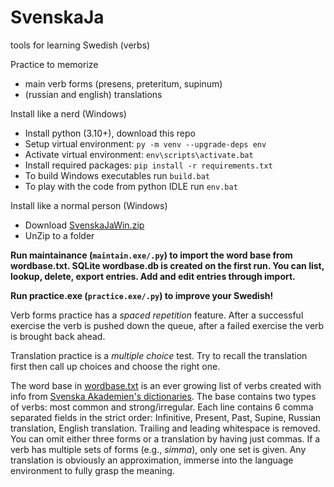 # SvenskaJa
tools for learning Swedish (verbs)

Practice to memorize
* main verb forms (presens, preteritum, supinum)
* (russian and english) translations

Install like a nerd (Windows)
* Install python (3.10+), download this repo
* Setup virtual environment: `py -m venv --upgrade-deps env`
* Activate virtual environment: `env\scripts\activate.bat`
* Install required packages: `pip install -r requirements.txt`
* To build Windows executables run `build.bat`
* To play with the code from python IDLE run `env.bat`

Install like a normal person (Windows)
* Download [SvenskaJaWin.zip](https://github.com/ilya112358/SvenskaJa/releases/latest/download/SvenskaJaWin.zip)
* UnZip to a folder

**Run maintainance (`maintain.exe/.py`) to import the word base from wordbase.txt. SQLite wordbase.db is created on the first run. You can list, lookup, delete, export entries. Add and edit entries through import.**

**Run practice.exe (`practice.exe/.py`) to improve your Swedish!**

Verb forms practice has a *spaced repetition* feature. After a successful exercise the verb is pushed down the queue, after a failed exercise the verb is brought back ahead.

Translation practice is a *multiple choice* test. Try to recall the translation first then call up choices and choose the right one.

The word base in [wordbase.txt](wordbase.txt) is an ever growing list of verbs created with info from [Svenska Akademien's dictionaries](https://svenska.se/). The base contains two types of verbs: most common and strong/irregular. Each line contains 6 comma separated fields in the strict order: Infinitive, Present, Past, Supine, Russian translation, English translation. Trailing and leading whitespace is removed. You can omit either three forms or a translation by having just commas. If a verb has multiple sets of forms (e.g., *simma*), only one set is given. Any translation is obviously an approximation, immerse into the language environment to fully grasp the meaning.
